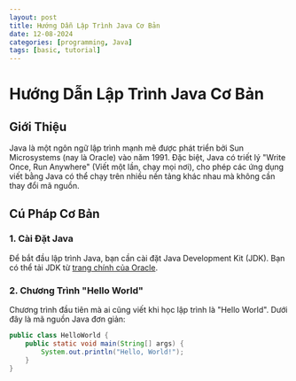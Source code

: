 ```yaml
---
layout: post
title: Hướng Dẫn Lập Trình Java Cơ Bản
date: 12-08-2024
categories: [programming, Java]
tags: [basic, tutorial]
---
```


# Hướng Dẫn Lập Trình Java Cơ Bản

## Giới Thiệu

Java là một ngôn ngữ lập trình mạnh mẽ được phát triển bởi Sun Microsystems (nay là Oracle) vào năm 1991. Đặc biệt, Java có triết lý "Write Once, Run Anywhere" (Viết một lần, chạy mọi nơi), cho phép các ứng dụng viết bằng Java có thể chạy trên nhiều nền tảng khác nhau mà không cần thay đổi mã nguồn.

## Cú Pháp Cơ Bản

### 1. Cài Đặt Java

Để bắt đầu lập trình Java, bạn cần cài đặt Java Development Kit (JDK). Bạn có thể tải JDK từ [trang chính của Oracle](https://www.oracle.com/java/technologies/javase-jdk11-downloads.html).

### 2. Chương Trình "Hello World"

Chương trình đầu tiên mà ai cũng viết khi học lập trình là "Hello World". Dưới đây là mã nguồn Java đơn giản:

```java
public class HelloWorld {
    public static void main(String[] args) {
        System.out.println("Hello, World!");
    }
}

